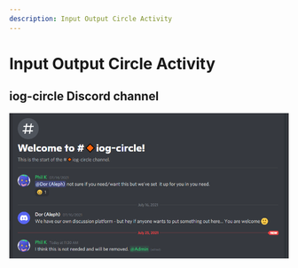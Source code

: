 ```yaml
---
description: Input Output Circle Activity
---
```


# Input Output Circle Activity

## iog-circle Discord channel

![iog-circle Discord channel](../.gitbook/assets/2021-07-25-16-.png)



